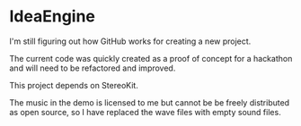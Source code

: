 # IdeaEngine

I'm still figuring out how GitHub works for creating a new project.

The current code was quickly created as a proof of concept for a hackathon and will need to be refactored and improved.

This project depends on StereoKit.

The music in the demo is licensed to me but cannot be be freely distributed as open source, so I have replaced the wave files with empty sound files.
